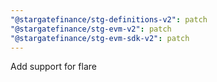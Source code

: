 ```yaml
---
"@stargatefinance/stg-definitions-v2": patch
"@stargatefinance/stg-evm-v2": patch
"@stargatefinance/stg-evm-sdk-v2": patch
---
```


Add support for flare
